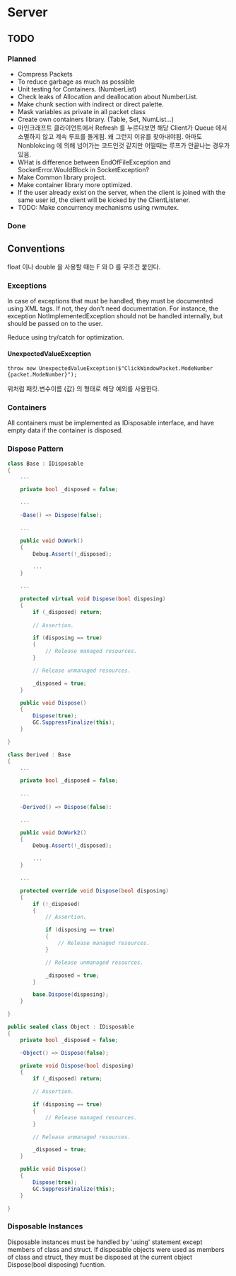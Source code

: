 ﻿# Server


## TODO

### Planned
* Compress Packets
* To reduce garbage as much as possible 
* Unit testing for Containers. (NumberList)
* Check leaks of Allocation and deallocation about NumberList.
* Make chunk section with indirect or direct palette.
* Mask variables as private in all packet class
* Create own containers library. (Table, Set, NumList...)
* 마인크래프트 클라이언트에서 Refresh 를 누르다보면 해당 Client가 Queue 에서 소멸하지 않고 계속 루프를 돌게됨. 왜 그런지 이유를 찾아내야됨. 아마도 Nonblokcing 에 의해 넘어가는 코드인것 같지만 어떨때는 루프가 안끝나는 경우가 있음.
* WHat is difference between EndOfFileException and SocketError.WouldBlock in SocketException?
* Make Common library project.
* Make container library more optimized.
* If the user already exist on the server, when the client is joined with the same user id, the client will be kicked by the ClientListener.
* TODO: Make concurrency mechanisms using rwmutex.


### Done

## Conventions

float 이나 double 을 사용할 때는 F 와 D 를 무조건 붙인다.


### Exceptions
In case of exceptions that must be handled, they must be documented using XML tags.
If not, they don't need documentation. 
For instance, the exception NotImplementedException should not be handled internally, but should be passed on to the user.

Reduce using try/catch for optimization.

#### UnexpectedValueException
```
throw new UnexpectedValueException($"ClickWindowPacket.ModeNumber {packet.ModeNumber}");
```
위처럼 패킷.변수이름 {값} 의 형태로 해당 예외를 사용한다.

### Containers
All containers must be implemented as IDisposable interface, and have empty data if the container is disposed.

### Dispose Pattern

```C#
class Base : IDisposable
{
    ...

	private bool _disposed = false;

    ...

	~Base() => Dispose(false);

    ...

    public void DoWork()
    {
        Debug.Assert(!_disposed);

        ...
    }

    ...

	protected virtual void Dispose(bool disposing)
    {
        if (_disposed) return;
             
        // Assertion.

        if (disposing == true)
        {
            // Release managed resources.
        }

        // Release unmanaged resources.

        _disposed = true;
    }

    public void Dispose()
    {
        Dispose(true);
        GC.SuppressFinalize(this);
    }

}

class Derived : Base
{
    ...

    private bool _disposed = false;
    
    ...
    
    ~Derived() => Dispose(false):

    ...

    public void DoWork2()
    {
        Debug.Assert(!_disposed);

        ...
    }

    ...

    protected override void Dispose(bool disposing)
    {
        if (!_disposed)
        {
            // Assertion.

            if (disposing == true)
            {
                // Release managed resources.
            }

            // Release unmanaged resources.

            _disposed = true;
        }

        base.Dispose(disposing);
    }

}

```

```C#
public sealed class Object : IDisposable
{
    private bool _disposed = false;

    ~Object() => Dispose(false);

    private void Dispose(bool disposing)
    {
        if (_disposed) return;

        // Assertion.

        if (disposing == true)
        {
            // Release managed resources.
        }

        // Release unmanaged resources.

        _disposed = true;
    }

    public void Dispose()
    {
        Dispose(true);
        GC.SuppressFinalize(this);
    }

}
```

### Disposable Instances

Disposable instances must be handled by 'using' statement except members of class and struct.
If disposable objects were used as members of class and struct, they must be disposed at the current object Dispose(bool disposing) fucntion.

